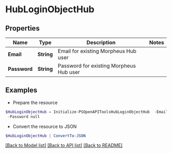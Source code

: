 # HubLoginObjectHub
## Properties

Name | Type | Description | Notes
------------ | ------------- | ------------- | -------------
**Email** | **String** | Email for existing Morpheus Hub user | 
**Password** | **String** | Password for existing Morpheus Hub user | 

## Examples

- Prepare the resource
```powershell
$HubLoginObjectHub = Initialize-PSOpenAPIToolsHubLoginObjectHub  -Email null `
 -Password null
```

- Convert the resource to JSON
```powershell
$HubLoginObjectHub | ConvertTo-JSON
```

[[Back to Model list]](../README.md#documentation-for-models) [[Back to API list]](../README.md#documentation-for-api-endpoints) [[Back to README]](../README.md)

